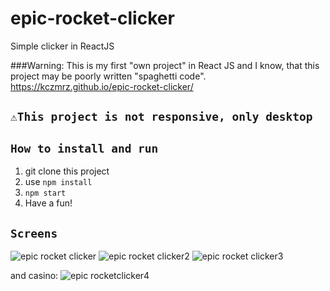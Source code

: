 # epic-rocket-clicker
Simple clicker in ReactJS

###Warning: This is my first "own project" in React JS and I know, that this project may be poorly written "spaghetti code".
https://kczmrz.github.io/epic-rocket-clicker/

## `⚠️This project is not responsive, only desktop`

## `How to install and run`

1) git clone this project
2) use `npm install`
3) `npm start`
4) Have a fun!


## `Screens` 




![epic rocket clicker](https://user-images.githubusercontent.com/96081508/185475349-7db98d73-7e00-42a6-aa0e-32a24de62a9c.png)
![epic rocket clicker2](https://user-images.githubusercontent.com/96081508/185475365-eb66f140-0d47-4ab4-84e3-e5dd4849672b.png)
![epic rocket clicker3](https://user-images.githubusercontent.com/96081508/185475373-45643288-7d49-42d5-8979-62ceb8de65a6.png)

and casino: 
![epic rocketclicker4](https://user-images.githubusercontent.com/96081508/185475426-1ff4ace6-5829-4628-a03c-e2c12f9b96ba.png)





